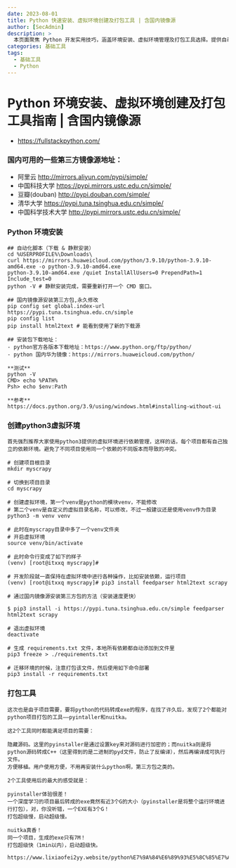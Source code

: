 ```yaml
---
date: 2023-08-01
title: Python 快速安装、虚拟环境创建及打包工具 | 含国内镜像源
author: [SecAdmin]
description: >
  本页面聚焦 Python 开发实用技巧，涵盖环境安装、虚拟环境管理及打包工具选择。提供自动化脚本实现 Python 静默安装，罗列国内可用第三方镜像源，助您加速包下载。详细阐述创建 Python3 虚拟环境步骤，有效避免项目依赖冲突。同时对比 pyinstaller 与 nuitka 两款打包工具，突出 nuitka 在隐藏源码、文件体积、打包及启动速度上的优势，为您的 Python 开发之路提供全面且实用的指引。
categories: 基础工具
tags:
  - 基础工具
  - Python
---
```


# Python 环境安装、虚拟环境创建及打包工具指南 | 含国内镜像源

- https://fullstackpython.com/

### 国内可用的一些第三方镜像源地址：
- 阿里云 http://mirrors.aliyun.com/pypi/simple/ 
- 中国科技大学 https://pypi.mirrors.ustc.edu.cn/simple/ 
- 豆瓣(douban) http://pypi.douban.com/simple/ 
- 清华大学 https://pypi.tuna.tsinghua.edu.cn/simple/ 
- 中国科学技术大学 http://pypi.mirrors.ustc.edu.cn/simple/

### Python 环境安装

```
## 自动化脚本（下载 & 静默安装）
cd %USERPROFILE%\Downloads\
curl https://mirrors.huaweicloud.com/python/3.9.10/python-3.9.10-amd64.exe -o python-3.9.10-amd64.exe
python-3.9.10-amd64.exe /quiet InstallAllUsers=0 PrependPath=1 Include_test=0
python -V # 静默安装完成，需要重新打开一个 CMD 窗口。
```

```
## 国内镜像源安装第三方包,永久修改
pip config set global.index-url https://pypi.tuna.tsinghua.edu.cn/simple
pip config list
pip install html2text # 能看到使用了新的下载源
```

```
## 安装包下载地址：
- python官方各版本下载地址：https://www.python.org/ftp/python/
- python 国内华为镜像：https://mirrors.huaweicloud.com/python/

**测试**
python -V
CMD> echo %PATH%
Psh> echo $env:Path

**参考**
https://docs.python.org/3.9/using/windows.html#installing-without-ui
```


### 创建python3虚拟环境

```
首先强烈推荐大家使用python3提供的虚拟环境进行依赖管理，这样的话，每个项目都有自己独立的依赖环境。避免了不同项目使用同一个依赖的不同版本而导致的冲突。

# 创建项目根目录
mkdir myscrapy  

# 切换到项目目录
cd myscrapy

# 创建虚拟环境，第一个venv是python的模块venv，不能修改
# 第二个venv是自定义的虚拟目录名称，可以修改，不过一般建议还是使用venv作为目录
python3 -m venv venv

# 此时在myscrapy目录中多了一个venv文件夹
# 开启虚拟环境
source venv/bin/activate 

# 此时命令行变成了如下的样子
(venv) [root@itxxq myscrapy]#

# 开发阶段就一直保持在虚拟环境中进行各种操作，比如安装依赖，运行项目
(venv) [root@itxxq myscrapy]# pip3 install feedparser html2text scrapy

# 通过国内镜像源安装第三方包的方法（安装速度更快）

$ pip3 install -i https://pypi.tuna.tsinghua.edu.cn/simple feedparser html2text scrapy

# 退出虚拟环境
deactivate

# 生成 requirements.txt 文件，本地所有依赖都自动添加到文件里
pip3 freeze > ./requirements.txt

# 迁移环境的时候，注意打包该文件，然后使用如下命令部署
pip3 install -r requirements.txt
```

### 打包工具

```
这次也是由于项目需要，要将python的代码转成exe的程序，在找了许久后，发现了2个都能对python项目打包的工具——pyintaller和nuitka。

这2个工具同时都能满足项目的需要：

隐藏源码。这里的pyinstaller是通过设置key来对源码进行加密的；而nuitka则是将python源码转成C++（这里得到的是二进制的pyd文件，防止了反编译），然后再编译成可执行文件。
方便移植。用户使用方便，不用再安装什么python啊，第三方包之类的。

2个工具使用后的最大的感受就是：

pyinstaller体验很差！
一个深度学习的项目最后转成的exe竟然有近3个G的大小（pyinstaller是将整个运行环境进行打包），对，你没听错，一个EXE有3个G！
打包超级慢，启动超级慢。

nuitka真香！
同一个项目，生成的exe只有7M！
打包超级快（1min以内），启动超级快。

https://www.lixiaofei2yy.website/python%E7%9A%84%E6%89%93%E5%8C%85%E7%A5%9E%E5%99%A8nuitka
```
